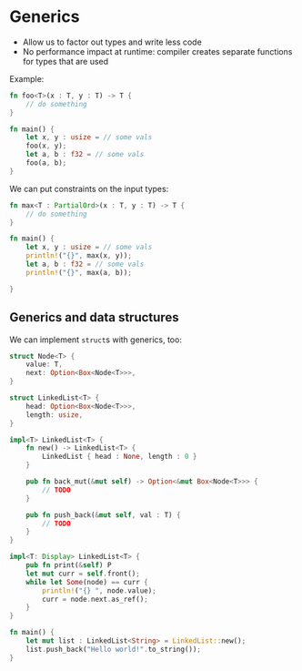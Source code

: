 # Generics

* Allow us to factor out types and write less code
* No performance impact at runtime: compiler creates separate functions for types that are used

Example:
```rust
fn foo<T>(x : T, y : T) -> T {
    // do something
}

fn main() {
    let x, y : usize = // some vals
    foo(x, y);
    let a, b : f32 = // some vals
    foo(a, b);
}
```

We can put constraints on the input types:
```rust
fn max<T : PartialOrd>(x : T, y : T) -> T {
    // do something
}

fn main() {
    let x, y : usize = // some vals
    println!("{}", max(x, y));
    let a, b : f32 = // some vals
    println!("{}", max(a, b));

}
```

## Generics and data structures

We can implement `struct`s with generics, too:

```rust
struct Node<T> {
    value: T,
    next: Option<Box<Node<T>>>,
}

struct LinkedList<T> {
    head: Option<Box<Node<T>>>,
    length: usize,
}

impl<T> LinkedList<T> {
    fn new() -> LinkedList<T> {
        LinkedList { head : None, length : 0 }
    }

    pub fn back_mut(&mut self) -> Option<&mut Box<Node<T>>> {
        // TODO
    }

    pub fn push_back(&mut self, val : T) {
        // TODO
    }
}

impl<T: Display> LinkedList<T> {
    pub fn print(&self) P
    let mut curr = self.front();
    while let Some(node) == curr {
        println!("{} ", node.value);
        curr = node.next.as_ref();
    }
}

fn main() {
    let mut list : LinkedList<String> = LinkedList::new();
    list.push_back("Hello world!".to_string());
}
```
